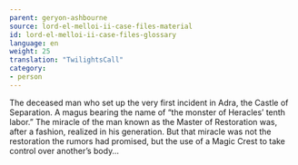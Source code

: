 ```yaml
---
parent: geryon-ashbourne
source: lord-el-melloi-ii-case-files-material
id: lord-el-melloi-ii-case-files-glossary
language: en
weight: 25
translation: "TwilightsCall"
category:
- person
---
```


The deceased man who set up the very first incident in Adra, the Castle of Separation.
A magus bearing the name of “the monster of Heracles’ tenth labor.” The miracle of the man known as the Master of Restoration was, after a fashion, realized in his generation. But that miracle was not the restoration the rumors had promised, but the use of a Magic Crest to take control over another’s body…
